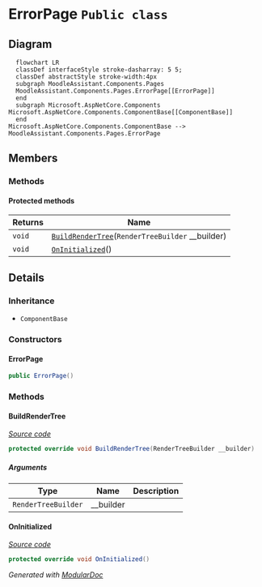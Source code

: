 # ErrorPage `Public class`

## Diagram
```mermaid
  flowchart LR
  classDef interfaceStyle stroke-dasharray: 5 5;
  classDef abstractStyle stroke-width:4px
  subgraph MoodleAssistant.Components.Pages
  MoodleAssistant.Components.Pages.ErrorPage[[ErrorPage]]
  end
  subgraph Microsoft.AspNetCore.Components
Microsoft.AspNetCore.Components.ComponentBase[[ComponentBase]]
  end
Microsoft.AspNetCore.Components.ComponentBase --> MoodleAssistant.Components.Pages.ErrorPage
```

## Members
### Methods
#### Protected  methods
| Returns | Name |
| --- | --- |
| `void` | [`BuildRenderTree`](#buildrendertree)(`RenderTreeBuilder` __builder) |
| `void` | [`OnInitialized`](#oninitialized)() |

## Details
### Inheritance
 - `ComponentBase`

### Constructors
#### ErrorPage
```csharp
public ErrorPage()
```

### Methods
#### BuildRenderTree
[*Source code*](https://github.com///blob//MoodleAssistant/Components/Pages/ErrorPage.razor#L16707566)
```csharp
protected override void BuildRenderTree(RenderTreeBuilder __builder)
```
##### Arguments
| Type | Name | Description |
| --- | --- | --- |
| `RenderTreeBuilder` | __builder |   |

#### OnInitialized
[*Source code*](https://github.com///blob//MoodleAssistant/Components/Pages/ErrorPage.razor#L35)
```csharp
protected override void OnInitialized()
```

*Generated with* [*ModularDoc*](https://github.com/hailstorm75/ModularDoc)
